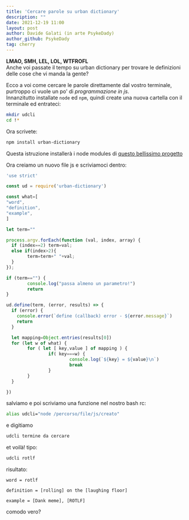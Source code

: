 ```yaml
---
title: 'Cercare parole su urban dictionary'
description: ""
date: 2021-12-19 11:00
layout: post
author: Davide Galati (in arte PsykeDady)
author_github: PsykeDady
tag: cherry
---
```


**LMAO, SMH, LEL, LOL, WTFROFL**  
Anche voi passate il tempo su urban dictionary per trovare le definizioni delle cose che vi manda la gente?

Ecco a voi come cercare le parole direttamente dal vostro terminale, purtroppo ci vuole un po' di *programmazione in js*.  
Innanzitutto installate `node` ed `npm`, quindi create una nuova cartella con il terminale ed entrateci:  

```bash
mkdir udcli
cd !*
```

Ora scrivete:  

```bash
npm install urban-dictionary
```

Questa istruzione installerà i node modules di [questo bellissimo progetto](https://github.com/NightfallAlicorn/urban-dictionary)  

Ora creiamo un nuovo file js e scriviamoci dentro:

```javascript
'use strict'

const ud = require('urban-dictionary')

const what=[
"word",
"definition",
"example",
]

let term=""

process.argv.forEach(function (val, index, array) {
  if (index==2) term=val;
  else if(index>2){
        term=term+" "+val;
  }
});

if (term=="") {
        console.log("passa almeno un parametro!")
        return
}

ud.define(term, (error, results) => {
  if (error) {
    console.error(`define (callback) error - ${error.message}`)
    return
  }

  let mapping=Object.entries(results[0])
  for (let w of what) {
        for ( let [ key,value ] of mapping ) {
                if( key===w) {
                        console.log(`${key} = ${value}\n`)
                        break
                }
        }
  }

})
```

salviamo e poi scriviamo una funzione nel nostro bash rc:

```bash
alias udcli="node /percorso/file/js/creato"
```

e digitiamo

```bash
udcli termine da cercare 
```

et voilà!
tipo:

```bash
udcli rotlf
```

risultato:

```text
word = rotlf

definition = [rolling] on the [laughing floor]

example = [Dank meme], [ROTLF]
```

comodo vero?
